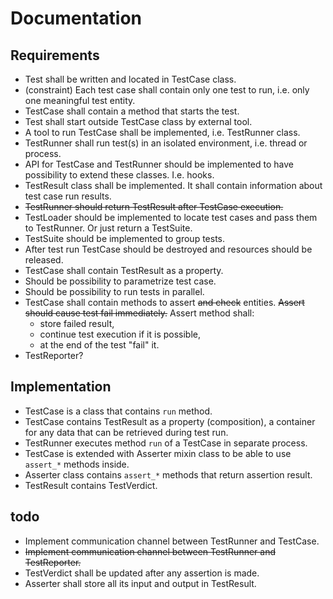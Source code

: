 # Documentation

## Requirements

- Test shall be written and located in TestCase class.
- (constraint) Each test case shall contain only one test to run, i.e. only one meaningful test entity.
- TestCase shall contain a method that starts the test.
- Test shall start outside TestCase class by external tool.
- A tool to run TestCase shall be implemented, i.e. TestRunner class.
- TestRunner shall run test(s) in an isolated environment, i.e. thread or process.
- API for TestCase and TestRunner should be implemented to have possibility to extend these classes. I.e. hooks.
- TestResult class shall be implemented. It shall contain information about test case run results.
- ~~TestRunner should return TestResult after TestCase execution.~~
- TestLoader should be implemented to locate test cases and pass them to TestRunner. Or just return a TestSuite.
- TestSuite should be implemented to group tests.
- After test run TestCase should be destroyed and resources should be released.
- TestCase shall contain TestResult as a property.
- Should be possibility to parametrize test case.
- Should be possibility to run tests in parallel.
- TestCase shall contain methods to assert ~~and check~~ entities.
    ~~Assert should cause test fail immediately.~~
    Assert method shall:
    - store failed result,
    - continue test execution if it is possible,
    - at the end of the test "fail" it.
- TestReporter?

## Implementation

- TestCase is a class that contains `run` method.
- TestCase contains TestResult as a property (composition),
    a container for any data that can be retrieved during test run.
- TestRunner executes method `run` of a TestCase in separate process.
- TestCase is extended with Asserter mixin class to be able to use `assert_*` methods inside.
- Asserter class contains `assert_*` methods that return assertion result.
- TestResult contains TestVerdict.

## todo

- Implement communication channel between TestRunner and TestCase.
- ~~Implement communication channel between TestRunner and TestReporter.~~
- TestVerdict shall be updated after any assertion is made.
- Asserter shall store all its input and output in TestResult.
